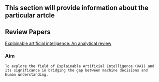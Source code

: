 ## This section will provide information about the particular artcle

## Review Papers

[Explainable artificial intelligence: An analytical review ](https://wires.onlinelibrary.wiley.com/doi/full/10.1002/widm.1424)

### Aim
    To explore the field of Explainable Artificial Intelligence (XAI) and its significance in bridging the gap between machine decisions and human understanding. 
